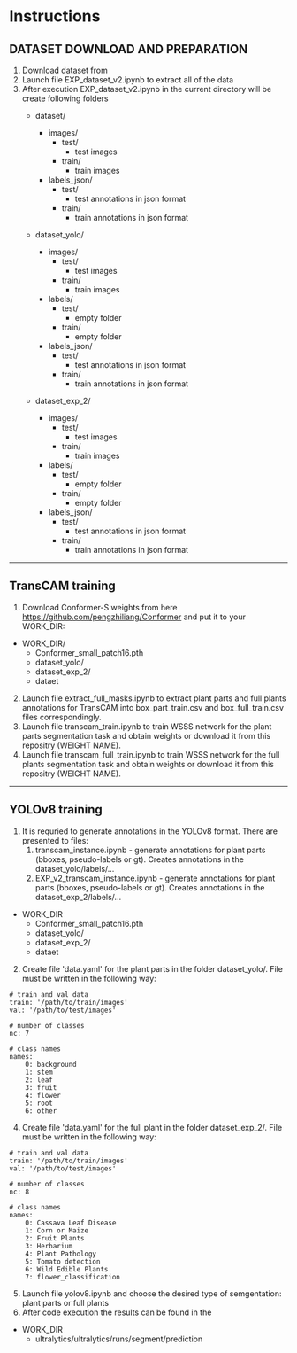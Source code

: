 # Instructions
## DATASET DOWNLOAD AND PREPARATION
1. Download dataset from 
2. Launch file EXP_dataset_v2.ipynb to extract all of the data 
3. After execution EXP_dataset_v2.ipynb in the current directory will be create following folders
   - dataset/
     - images/
        - test/
          - test images
        - train/
          - train images
     - labels_json/
        - test/
          - test annotations in json format
        - train/
          - train annotations in json format
        
   - dataset_yolo/
     - images/
        - test/
          - test images
        - train/
          - train images
     - labels/
        - test/
          - empty folder
        - train/
          - empty folder
     - labels_json/
        - test/
          - test annotations in json format
        - train/
          - train annotations in json format
        
   - dataset_exp_2/
     - images/
        - test/
          - test images
        - train/
          - train images
     - labels/
        - test/
          - empty folder
        - train/
          - empty folder
     - labels_json/
        - test/
          - test annotations in json format
        - train/
          - train annotations in json format
***

## TransCAM training
1. Download Conformer-S weights from here https://github.com/pengzhiliang/Conformer and put it to your WORK_DIR:
  - WORK_DIR/
    - Conformer_small_patch16.pth
    - dataset_yolo/
    - dataset_exp_2/
    - dataet
2. Launch file extract_full_masks.ipynb to extract plant parts and full plants annotations for TransCAM into box_part_train.csv and box_full_train.csv files correspondingly.
3. Launch file transcam_train.ipynb to train WSSS network for the plant parts segmentation task and obtain weights or download it from this repositry (WEIGHT NAME). 
4. Launch file transcam_full_train.ipynb to train WSSS network for the full plants segmentation task and obtain weights or download it from this repositry (WEIGHT NAME).
***

## YOLOv8 training
1. It is requried to generate annotations in the YOLOv8 format. There are presented to files:
   1) transcam_instance.ipynb - generate annotations for plant parts (bboxes, pseudo-labels or gt). Creates annotations in the dataset_yolo/labels/...
   2) EXP_v2_transcam_instance.ipynb - generate annotations for plant parts (bboxes, pseudo-labels or gt). Creates annotations in the dataset_exp_2/labels/...
  - WORK_DIR
    - Conformer_small_patch16.pth
    - dataset_yolo/
    - dataset_exp_2/
    - dataet

2. Create file 'data.yaml' for the plant parts in the folder dataset_yolo/. File must be written in the following way:
```
# train and val data
train: '/path/to/train/images'
val: '/path/to/test/images'

# number of classes
nc: 7

# class names
names:
    0: background
    1: stem
    2: leaf
    3: fruit
    4: flower
    5: root
    6: other
```

4. Create file 'data.yaml' for the full plant in the folder dataset_exp_2/. File must be written in the following way:
```
# train and val data
train: '/path/to/train/images'
val: '/path/to/test/images'

# number of classes
nc: 8

# class names
names:
    0: Cassava Leaf Disease
    1: Corn or Maize
    2: Fruit Plants
    3: Herbarium
    4: Plant Pathology
    5: Tomato detection
    6: Wild Edible Plants
    7: flower_classification
```
5. Launch file yolov8.ipynb and choose the desired type of semgentation: plant parts or full plants
6. After code execution the results can be found in the
  - WORK_DIR
    - ultralytics/ultralytics/runs/segment/prediction
